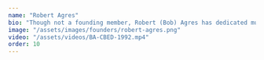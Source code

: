 ```yaml
---
name: "Robert Agres"
bio: "Though not a founding member, Robert (Bob) Agres has dedicated much of his career to improving and pushing for Community Based Economic Development. Mr. Agres worked to encourage increased investments in sustainable and community-based approaches to economic development by assisting community-based economic institutions that provide direct economic benefits to individuals, families and communities with education, research and technical assistance. He also helped to establish the Hawai'i CBED Program in the State Department of Business, Economic Development and Tourism, as well as the Hawai'i Community Loan Fund, a nationally certified community development financial institution. Mr. Agres currently works as Deputy Director of Planning, Permitting, and Right-of-Way at HART."
image: "/assets/images/founders/robert-agres.png"
video: "/assets/videos/BA-CBED-1992.mp4"
order: 10
---
```

